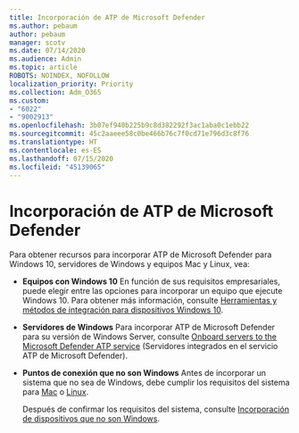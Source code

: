 ```yaml
---
title: Incorporación de ATP de Microsoft Defender
ms.author: pebaum
author: pebaum
manager: scotv
ms.date: 07/14/2020
ms.audience: Admin
ms.topic: article
ROBOTS: NOINDEX, NOFOLLOW
localization_priority: Priority
ms.collection: Adm_O365
ms.custom:
- "6022"
- "9002913"
ms.openlocfilehash: 3b07ef940b225b9c8d382292f3ac1aba0c1ebb22
ms.sourcegitcommit: 45c2aaeee58c0be466b76c7f0cd71e796d3c8f76
ms.translationtype: HT
ms.contentlocale: es-ES
ms.lasthandoff: 07/15/2020
ms.locfileid: "45139065"
---
```

# <a name="onboarding-microsoft-defender-atp"></a>Incorporación de ATP de Microsoft Defender

Para obtener recursos para incorporar ATP de Microsoft Defender para Windows 10, servidores de Windows y equipos Mac y Linux, vea: 

- **Equipos con Windows 10** En función de sus requisitos empresariales, puede elegir entre las opciones para incorporar un equipo que ejecute Windows 10. Para obtener más información, consulte [Herramientas y métodos de integración para dispositivos Windows 10](https://docs.microsoft.com/windows/security/threat-protection/microsoft-defender-atp/configure-endpoints). 

- **Servidores de Windows** Para incorporar ATP de Microsoft Defender para su versión de Windows Server, consulte [Onboard servers to the Microsoft Defender ATP service](https://docs.microsoft.com/windows/security/threat-protection/microsoft-defender-atp/configure-server-endpoints) (Servidores integrados en el servicio ATP de Microsoft Defender).

- **Puntos de conexión que no son Windows** Antes de incorporar un sistema que no sea de Windows, debe cumplir los requisitos del sistema para [Mac](https://docs.microsoft.com/windows/security/threat-protection/microsoft-defender-atp/microsoft-defender-atp-mac#system-requirements) o [Linux](https://docs.microsoft.com/windows/security/threat-protection/microsoft-defender-atp/microsoft-defender-atp-linux#system-requirements).

    Después de confirmar los requisitos del sistema, consulte [Incorporación de dispositivos que no son Windows](https://docs.microsoft.com/windows/security/threat-protection/microsoft-defender-atp/configure-endpoints-non-windows#onboarding-non-windows-machines).